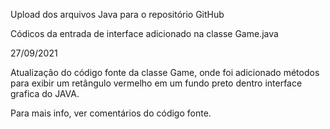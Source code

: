 Upload dos arquivos Java para o repositório GitHub

Códicos da entrada de interface adicionado na classe  Game.java

27/09/2021

Atualização do código fonte da classe Game, onde foi adicionado métodos para exibir um retângulo vermelho em um fundo preto dentro interface grafica do JAVA.

Para mais info, ver comentários do código fonte.